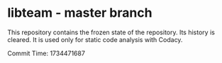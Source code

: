 # libteam - master branch

This repository contains the frozen state of the repository.
Its history is cleared. It is used only for static code
analysis with Codacy.

Commit Time: 1734471687